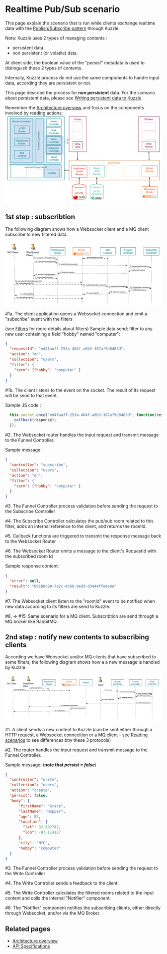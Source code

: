 # Realtime Pub/Sub scenario

This page explain the scenario that is run while clients exchange realtime data with the [Publish/Subscribe pattern](https://en.wikipedia.org/wiki/Publish%E2%80%93subscribe_pattern) through Kuzzle.

Note: Kuzzle uses 2 types of managing contents :
* persistent data.
* non persistent (or volatile) data.

At client side, the boolean value of the "_persist_" metadata is used to distinguish these 2 types of contents.

Internally, Kuzzle process do not use the same components to handle input data, according they are persistent or not.

This page describe the process for **non persistent** data. For the scenario about persistent data, please see [Writing persistent data to Kuzzle](write.md)

Remember the [Architecture overview](../architecture.md) and focus on the components involved by reading actions:
![pubsub_overview](../images/kuzzle_pubsub_scenario_overview.png)

## 1st step : subscribtion

The following diagram shows how a Websocket client and a MQ client subscribe to new filtered data.

![pubsub_scenario_details1](../images/kuzzle_pubsub_scenario_details1.png)

\#1a. The client application opens a Websocket connection and emit a "subscribe" event with the filters

(see [Filters](../filters.md) for more details about filters)
Sample data send: filter to any new user containing a field "hobby" named "computer":

```json
{
  "requestId": "ed4faaff-253a-464f-a6b3-387af9d8483d",
  "action": "on",
  "collection": "users",
  "filter": {
    "term": {"hobby": "computer" }
  }
}
```

\#1b. The client listens to the <requestId> event on the socket. The result of its request will be send to that event.

Sample JS code :

```javascript
  this.socket.once("ed4faaff-253a-464f-a6b3-387af9d8483d", function(response) {
    callback(response);
  });
```


\#2. The Websocket router handles the input request and transmit message to the Funnel Controller.

Sample message:

```json
{
  "controller": "subscribe",
  "collection": "users",
  "action": "on",
  "filter": {
    "term": {"hobby": "computer" }
  }
}
```

\#3. The Funnel Controller process validation before sending the request to the Subscribe Controller

\#4. The Subscribe Controller calculates the pub/sub room related to this filter, adds an internal reference to the client, and returns the roomId.

\#5. Callback functions are triggered to transmit the response message back to the Websocket Router

\#6. The Websocket Router emits a message to the client's RequestId with the subscribed room Id

Sample response content:

```json
{
  "error": null,
  "result": "891b0d98-7a2c-4c60-9edd-d3444ffe4a8e"
}
```

\#7. The Websocket client listen to the "roomId" event to be notified when new data according to its filters are send to Kuzzle.

\#8. => \#15. Same scenario for a MQ client. Subscribtion are send through a MQ broker like RabbitMQ.

## 2nd step : notify new contents to subscribing clients

According we have Websocket and/or MQ clients that have subscribed to some filters, the following diagram shows how a a new message is handled by Kuzzle :

![pubsub_scenario_details2](../images/kuzzle_pubsub_scenario_details2.png)

\#1. A client sends a new content to Kuzzle
(can be sent either through a HTTP request, a Websocket connecition or a MQ client - see [Reading scenarios](README.md#Reading-content-from-Kuzzle) to see differences btw these 3 protocols)

\#2. The router handles the input request and transmit message to the Funnel Controller.

Sample message: (**note that _persist = false_**)

```json
{
  "controller": "write",
  "collection": "users",
  "action": "create",
  "persist": false,
  "body": {
      "firstName": "Grace",
      "lastName": "Hopper",
      "age": 85,
      "location": {
        "lat": 32.692742,
        "lon": -97.114127
      },
      "city": "NYC",
      "hobby": "computer"
  }
}
```

\#3. The Funnel Controller process validation before sending the request to the Write Controller

\#4. The Write Controller sends a feedback to the client.

\#5. The Write Controller calculates the filtered rooms related to the input content and calls the internal "Notifier" component.

\#6. The "Notifier" component notifies the subscribing clients, either directly through Websocket, and/or via the MQ Broker.


## Related pages

* [Architecture overview](../architecture.md)
* [API Specifications](../api-specifications.md)
